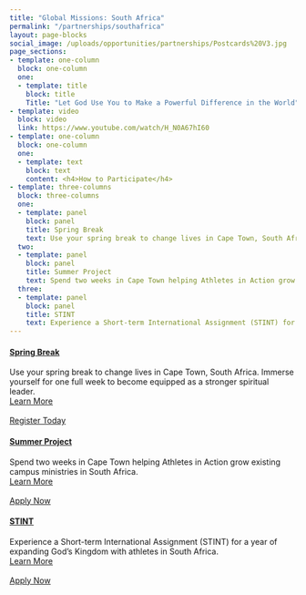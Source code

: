 ```yaml
---
title: "Global Missions: South Africa"
permalink: "/partnerships/southafrica"
layout: page-blocks
social_image: /uploads/opportunities/partnerships/Postcards%20V3.jpg
page_sections:
- template: one-column
  block: one-column
  one:
  - template: title
    block: title
    Title: "Let God Use You to Make a Powerful Difference in the World"
- template: video
  block: video
  link: https://www.youtube.com/watch/H_N0A67hI60
- template: one-column
  block: one-column
  one:
  - template: text
    block: text
    content: <h4>How to Participate</h4>
- template: three-columns
  block: three-columns
  one:
  - template: panel
    block: panel
    title: Spring Break
    text: Use your spring break to change lives in Cape Town, South Africa. Immerse yourself for one full week to become equipped as a stronger spiritual leader.
  two:
  - template: panel
    block: panel
    title: Summer Project
    text: Spend two weeks in Cape Town helping Athletes in Action grow existing campus ministries in South Africa.
  three:
  - template: panel
    block: panel
    title: STINT
    text: Experience a Short-term International Assignment (STINT) for a year of expanding God’s Kingdom with athletes in South Africa.
---
```


<div class="row">
    <div class="col-sm-4">
        <div class="panel-group" id="accordion" role="tablist" aria-multiselectable="true">
            <div class="panel panel-default">
                <div class="panel-heading" role="tab" id="c1phs1">
                    <h4 class="panel-title"><a data-toggle="collapse" data-parent="#accordion" href="#c1pbs1" aria-expanded="false" aria-controls="c1pbs1" class="collapsed">Spring Break</a></h4>
                </div>
                <div id="c1pbs1" class="panel-collapse in" role="tabpanel" aria-labelledby="c1phs1">
                    <div class="panel-body">
                        Use your spring break to change lives in Cape Town, South Africa. Immerse yourself for one full week to become equipped as a stronger spiritual leader.
                        <br />
                        <span class="text-center col-md-12" style="width: 100%">
                            <a href="/opportunity/springbreak">Learn More</a>
                        </span>
                        <br /><br />
                        <a href="https://my.athletesinaction.org/public/forms/spring-break.aspx" class="btn btn-custom col-md-12">Register Today</a>
                    </div>
                </div>
            </div>
        </div>
    </div>
    <div class="col-sm-4">
        <div class="panel-group" id="accordion" role="tablist" aria-multiselectable="true">
            <div class="panel panel-default">
                <div class="panel-heading" role="tab" id="c1phs1">
                    <h4 class="panel-title"><a data-toggle="collapse" data-parent="#accordion" href="#c1pbs1" aria-expanded="false" aria-controls="c1pbs1" class="collapsed">Summer Project</a></h4>
                </div>
                <div id="c1pbs1" class="panel-collapse in" role="tabpanel" aria-labelledby="c1phs1">
                    <div class="panel-body">
                        Spend two weeks in Cape Town helping Athletes in Action grow existing campus ministries in South Africa.
                        <br />
                        <span class="text-center col-md-12" style="width: 100%">
                            <a href="/opportunity/south-africa-project">Learn More</a>
                        </span>
                        <br /><br />
                        <a href="https://my.athletesinaction.org/Applications/Tour/South-Africa-Project/default.aspx" class="btn btn-custom col-md-12">Apply Now</a>
                    </div>
                </div>
            </div>
        </div>
    </div>
    <div class="col-sm-4">
        <div class="panel-group" id="accordion" role="tablist" aria-multiselectable="true">
            <div class="panel panel-default">
                <div class="panel-heading" role="tab" id="c1phs1">
                    <h4 class="panel-title"><a data-toggle="collapse" data-parent="#accordion" href="#c1pbs1" aria-expanded="false" aria-controls="c1pbs1" class="collapsed">STINT</a></h4>
                </div>
                <div id="c1pbs1" class="panel-collapse in" role="tabpanel" aria-labelledby="c1phs1">
                    <div class="panel-body">
                        Experience a Short-term International Assignment (STINT) for a year of expanding God’s Kingdom with athletes in South Africa.
                        <br />
                        <span class="text-center col-md-12" style="width: 100%">
                            <a href="/careers/stint">Learn More</a>
                        </span>
                        <br /><br />
                        <a href="https://apply.cru.org/sessions/new#_=_" class="btn btn-custom col-md-12">Apply Now</a>
                    </div>
                </div>
            </div>
        </div>
    </div>
    
</div>
